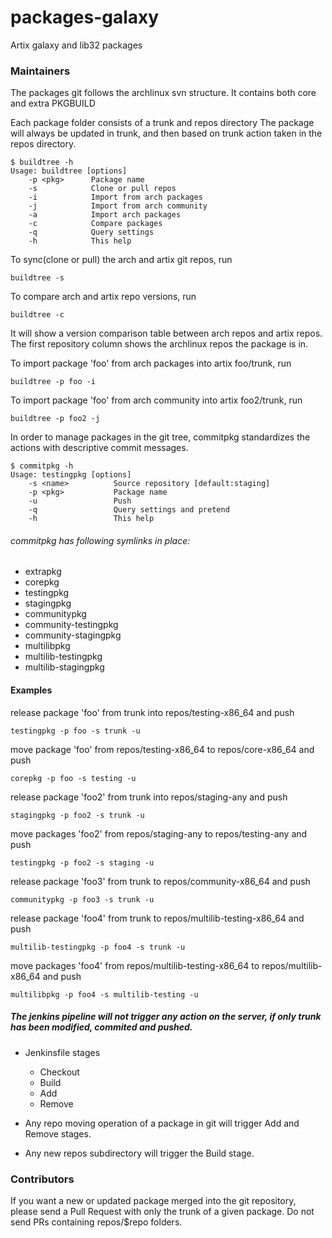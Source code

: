 # packages-galaxy
Artix galaxy and lib32 packages

### Maintainers

The packages git follows the archlinux svn structure.
It contains both core and extra PKGBUILD

Each package folder consists of a trunk and repos directory
The package will always be updated in trunk, and then based on trunk action taken in the repos directory.

~~~
$ buildtree -h
Usage: buildtree [options]
    -p <pkg>      Package name
    -s            Clone or pull repos
    -i            Import from arch packages
    -j            Import from arch community
    -a            Import arch packages
    -c            Compare packages
    -q            Query settings
    -h            This help
~~~


To sync(clone or pull) the arch and artix git repos, run

    buildtree -s

To compare arch and artix repo versions, run

    buildtree -c

It will show a version comparison table between arch repos and artix repos.
The first repository column shows the archlinux repos the package is in.

To import package 'foo' from arch packages into artix foo/trunk, run

    buildtree -p foo -i

To import package 'foo' from arch community into artix foo2/trunk, run

    buildtree -p foo2 -j

In order to manage packages in the git tree, commitpkg standardizes the actions with descriptive commit messages.

~~~
$ commitpkg -h
Usage: testingpkg [options]
    -s <name>          Source repository [default:staging]
    -p <pkg>           Package name
    -u                 Push
    -q                 Query settings and pretend
    -h                 This help
~~~

###### commitpkg has following symlinks in place:

- extrapkg 
- corepkg 
- testingpkg 
- stagingpkg 
- communitypkg 
- community-testingpkg 
- community-stagingpkg 
- multilibpkg 
- multilib-testingpkg 
- multilib-stagingpkg


#### Examples

release package 'foo' from trunk into repos/testing-x86_64 and push

    testingpkg -p foo -s trunk -u

move package 'foo' from repos/testing-x86_64 to repos/core-x86_64 and push

    corepkg -p foo -s testing -u

release package 'foo2' from trunk into repos/staging-any and push

    stagingpkg -p foo2 -s trunk -u

move packages 'foo2' from repos/staging-any to repos/testing-any and push

    testingpkg -p foo2 -s staging -u

release package 'foo3' from trunk to repos/community-x86_64 and push

    communitypkg -p foo3 -s trunk -u

release package 'foo4' from trunk to repos/multilib-testing-x86_64 and push

    multilib-testingpkg -p foo4 -s trunk -u

move packages 'foo4' from repos/multilib-testing-x86_64 to repos/multilib-x86_64 and push

    multilibpkg -p foo4 -s multilib-testing -u


##### The jenkins pipeline will not trigger any action on the server, if only trunk has been modified, commited and pushed.

* Jenkinsfile stages
    * Checkout
    * Build
    * Add
    * Remove

* Any repo moving operation of a package in git will trigger Add and Remove stages.
* Any new repos subdirectory will trigger the Build stage.

### Contributors

If you want a new or updated package merged into the git repository, please send a Pull Request with only the trunk of a given package. Do not send PRs containing repos/$repo folders.


